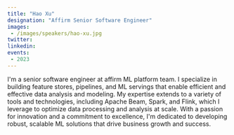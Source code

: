 ```yaml
---
title: "Hao Xu"
designation: "Affirm Senior Software Engineer"
images:
 - /images/speakers/hao-xu.jpg
twitter: 
linkedin: 
events:
 - 2023
---
```


I'm a senior software engineer at affirm ML platform team. I specialize in building feature stores, pipelines, and ML servings that enable efficient and effective data analysis and modeling. My expertise extends to a variety of tools and technologies, including Apache Beam, Spark, and Flink, which I leverage to optimize data processing and analysis at scale. With a passion for innovation and a commitment to excellence, I'm dedicated to developing robust, scalable ML solutions that drive business growth and success.